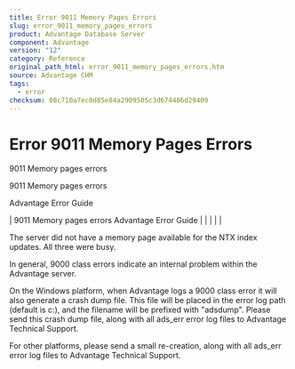 ```yaml
---
title: Error 9011 Memory Pages Errors
slug: error_9011_memory_pages_errors
product: Advantage Database Server
component: Advantage
version: "12"
category: Reference
original_path_html: error_9011_memory_pages_errors.htm
source: Advantage CHM
tags:
  - error
checksum: 08c710a7ec0d85e84a2909505c3d674406d29409
---
```


# Error 9011 Memory Pages Errors

9011 Memory pages errors

9011 Memory pages errors

Advantage Error Guide

| 9011 Memory pages errors  Advantage Error Guide |  |  |  |  |

The server did not have a memory page available for the NTX index updates. All three were busy.

In general, 9000 class errors indicate an internal problem within the Advantage server.

On the Windows platform, when Advantage logs a 9000 class error it will also generate a crash dump file. This file will be placed in the error log path (default is c:\), and the filename will be prefixed with "adsdump". Please send this crash dump file, along with all ads\_err error log files to Advantage Technical Support.

For other platforms, please send a small re-creation, along with all ads\_err error log files to Advantage Technical Support.
